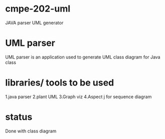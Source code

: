 # cmpe-202-uml
JAVA parser UML generator

# UML parser
UML parser is an application used to generate UML class diagram for Java class

# libraries/ tools to be used 
1.java parser
2.plant UML
3.Graph viz
4.Aspect j for sequence diagram

# status
Done with class diagram 
